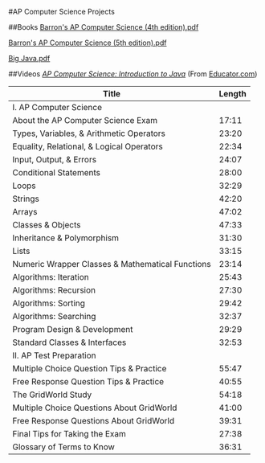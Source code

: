 #AP Computer Science Projects


##Books
[Barron's AP Computer Science (4th edition).pdf](https://drive.google.com/file/d/0B4U9QMqkIXVUWGE1T2RMdHhpZWs/edit?usp=sharing)

[Barron's AP Computer Science (5th edition).pdf](https://drive.google.com/file/d/0B4U9QMqkIXVUYUdKWnZyMHlIb0E/edit?usp=sharing)

[Big Java.pdf](https://drive.google.com/file/d/0B4U9QMqkIXVUT0lNbFgxdFowS0E/edit?usp=sharing)

##Videos
*[AP Computer Science: Introduction to Java](https://www.youtube.com/playlist?list=PLOfpLQy_ac8h364TmVcXuywxhUvVLmr1r)* (From [Educator.com](http://www.educator.com/learn/computer-science/introduction-to-java/quayle/))





 Title | Length
--- | ---
I. AP Computer Science |
About the AP Computer Science Exam | 17:11    
Types, Variables, & Arithmetic Operators | 23:20
Equality, Relational, & Logical Operators | 22:34
Input, Output, & Errors | 24:07
Conditional Statements | 28:00
Loops | 32:29
Strings | 42:20
Arrays | 47:02
Classes & Objects | 47:33
Inheritance & Polymorphism | 31:30
Lists | 33:15
Numeric Wrapper Classes & Mathematical Functions | 23:14
Algorithms: Iteration | 25:43
Algorithms: Recursion | 27:30
Algorithms: Sorting | 29:42
Algorithms: Searching | 32:37
Program Design & Development | 29:29
Standard Classes & Interfaces | 32:53
II. AP Test Preparation | 
Multiple Choice Question Tips & Practice | 55:47
Free Response Question Tips & Practice | 40:55
The GridWorld Study | 54:18
Multiple Choice Questions About GridWorld | 41:00
Free Response Questions About GridWorld | 39:31
Final Tips for Taking the Exam | 27:38
Glossary of Terms to Know | 36:31
